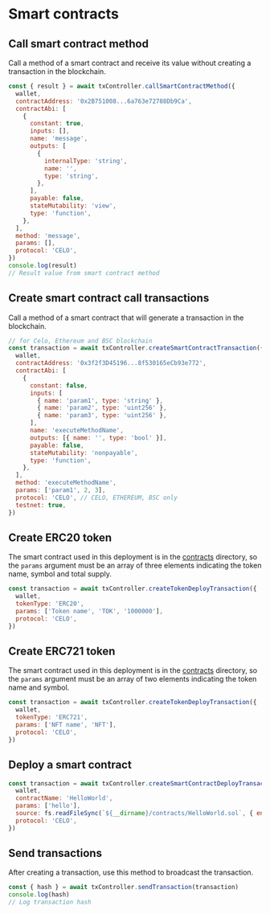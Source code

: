 # Smart contracts

## Call smart contract method

Call a method of a smart contract and receive its value without creating a transaction in the blockchain.

```js
const { result } = await txController.callSmartContractMethod({
  wallet,
  contractAddress: '0x2B751008...6a763e72788Db9Ca',
  contractAbi: [
    {
      constant: true,
      inputs: [],
      name: 'message',
      outputs: [
        {
          internalType: 'string',
          name: '',
          type: 'string',
        },
      ],
      payable: false,
      stateMutability: 'view',
      type: 'function',
    },
  ],
  method: 'message',
  params: [],
  protocol: 'CELO',
})
console.log(result)
// Result value from smart contract method
```

## Create smart contract call transactions

Call a method of a smart contract that will generate a transaction in the blockchain.

```js
// for Celo, Ethereum and BSC blockchain
const transaction = await txController.createSmartContractTransaction({
  wallet,
  contractAddress: '0x3f2f3D45196...8f530165eCb93e772',
  contractAbi: [
    {
      constant: false,
      inputs: [
        { name: 'param1', type: 'string' },
        { name: 'param2', type: 'uint256' },
        { name: 'param3', type: 'uint256' },
      ],
      name: 'executeMethodName',
      outputs: [{ name: '', type: 'bool' }],
      payable: false,
      stateMutability: 'nonpayable',
      type: 'function',
    },
  ],
  method: 'executeMethodName',
  params: ['param1', 2, 3],
  protocol: 'CELO', // CELO, ETHEREUM, BSC only
  testnet: true,
})
```

## Create ERC20 token

The smart contract used in this deployment is in the [contracts](./contracts/TokenERC20.sol) directory, so the `params` argument must be an array of three elements indicating the token name, symbol and total supply.

```js
const transaction = await txController.createTokenDeployTransaction({
  wallet,
  tokenType: 'ERC20',
  params: ['Token name', 'TOK', '1000000'],
  protocol: 'CELO',
})
```

## Create ERC721 token

The smart contract used in this deployment is in the [contracts](./contracts/TokenERC721.sol) directory, so the `params` argument must be an array of two elements indicating the token name and symbol.

```js
const transaction = await txController.createTokenDeployTransaction({
  wallet,
  tokenType: 'ERC721',
  params: ['NFT name', 'NFT'],
  protocol: 'CELO',
})
```

## Deploy a smart contract
```js
const transaction = await txController.createSmartContractDeployTransaction({
  wallet,
  contractName: 'HelloWorld',
  params: ['hello'],
  source: fs.readFileSync(`${__dirname}/contracts/HelloWorld.sol`, { encoding: 'utf8' }),
  protocol: 'CELO',
})
```

## Send transactions

After creating a transaction, use this method to broadcast the transaction.

```js
const { hash } = await txController.sendTransaction(transaction)
console.log(hash)
// Log transaction hash
```
